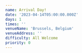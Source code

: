 ```yaml
---
name: Arrival Day!
date: '2023-04-14T05:00:00.000Z'
days: 1
times: ''
venueName: 'Brussels, Belgium'
venueAddress: ''
difficulty: All Welcome
priority: 0
---
```






